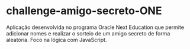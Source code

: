 # challenge-amigo-secreto-ONE
Aplicação desenvolvida no programa Oracle Next Education que permite adicionar nomes e realizar o sorteio de um amigo secreto de forma aleatória. Foco na lógica com JavaScript.
